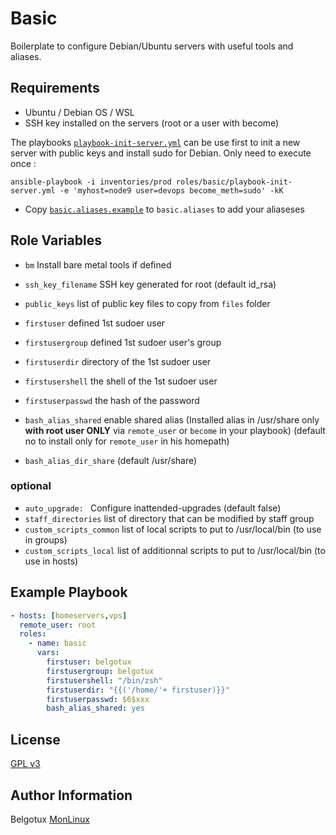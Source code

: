 Basic
=====

Boilerplate to configure Debian/Ubuntu servers with useful tools and aliases.

Requirements
------------

- Ubuntu / Debian OS / WSL
- SSH key installed on the servers (root or a user with become)

The playbooks [`playbook-init-server.yml`](playbook-init-server.yml) can be use first to init a new server with public keys and install sudo for Debian. Only need to execute once : 
```
ansible-playbook -i inventories/prod roles/basic/playbook-init-server.yml -e 'myhost=node9 user=devops become_meth=sudo' -kK
``` 

- Copy [`basic.aliases.example`](files/basic.aliases.example) to `basic.aliases` to add your aliaseses

Role Variables
--------------

- `bm` Install bare metal tools if defined
- `ssh_key_filename` SSH key generated for root (default id_rsa)
- `public_keys` list of public key files to copy from `files` folder

- `firstuser` defined 1st sudoer user
- `firstusergroup` defined 1st sudoer user's group
- `firstuserdir` directory of the 1st sudoer user
- `firstusershell` the shell of the 1st sudoer user
- `firstuserpasswd` the hash of the password

- `bash_alias_shared` enable shared alias (Installed alias in /usr/share only **with root user ONLY** via `remote_user` or `become` in your playbook) (default no to install only for `remote_user` in his homepath)
- `bash_alias_dir_share` (default /usr/share)

### optional
- `auto_upgrade: ` Configure inattended-upgrades (default false)
- `staff_directories` list of directory that can be modified by staff group
- `custom_scripts_common` list of local scripts to put to /usr/local/bin (to use in groups)
- `custom_scripts_local` list of additionnal scripts to put to /usr/local/bin (to use in hosts)

Example Playbook
----------------
```yml
- hosts: [homeservers,vps]
  remote_user: root
  roles:
    - name: basic
      vars: 
        firstuser: belgotux
        firstusergroup: belgotux
        firstusershell: "/bin/zsh"
        firstuserdir: "{{('/home/'+ firstuser)}}"
        firstuserpasswd: $6$xxx
        bash_alias_shared: yes
```

License
-------

[GPL v3](https://www.gnu.org/licenses/gpl-3.0.en.html)

Author Information
------------------

Belgotux
[MonLinux](https://www.monlinux.net)
